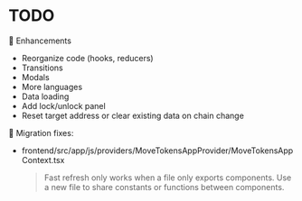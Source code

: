 # TODO

🚧 Enhancements

- Reorganize code (hooks, reducers)
- Transitions
- Modals
- More languages
- Data loading
- Add lock/unlock panel
- Reset target address or clear existing data on chain change

🚧 Migration fixes:

- frontend/src/app/js/providers/MoveTokensAppProvider/MoveTokensAppContext.tsx
  >  Fast refresh only works when a file only exports components. Use a new file to share constants or functions between components.
